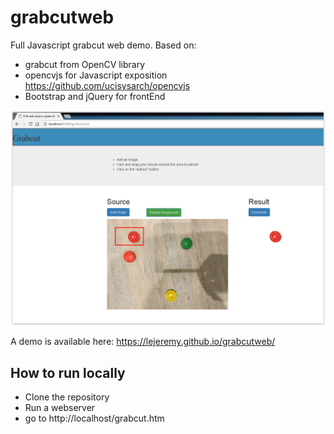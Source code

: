 # grabcutweb
Full Javascript grabcut web demo. Based on:
* grabcut from OpenCV library
* opencvjs for Javascript exposition https://github.com/ucisysarch/opencvjs
* Bootstrap and jQuery for frontEnd

![Screenshot](screenshot.png)


A demo is available here:
https://lejeremy.github.io/grabcutweb/

## How to run locally
- Clone the repository
- Run a webserver
- go to http://localhost/grabcut.htm
